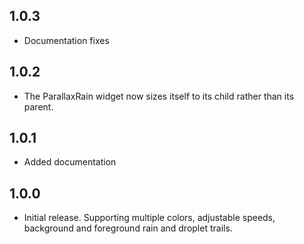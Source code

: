 ## 1.0.3

* Documentation fixes

## 1.0.2

* The ParallaxRain widget now sizes itself to its child rather than its parent.

## 1.0.1

* Added documentation

## 1.0.0

* Initial release. Supporting multiple colors, adjustable speeds, background and foreground rain and droplet trails.
